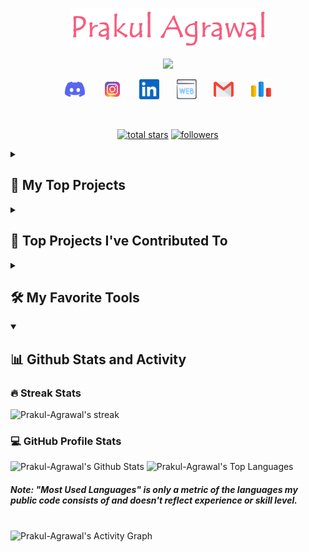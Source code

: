 <p align="center">
  <a href="https://github.com/Prakul-Agrawal">
    <img src="assets/Name.png" alt="Prakul Agrawal" /></a>
</p>

<p align="center">
  <!-- Typing SVG -->
  <a href="https://github.com/DenverCoder1/readme-typing-svg">
    <img src="https://readme-typing-svg.demolab.com/?lines=Full-stack%20web%20developer;Python%20Enthusiast;Competitive%20Programmer;3%2B%20years%20of%20coding%20experience;Always%20learning%20new%20things&font=Fira%20Code&center=true&width=440&height=45&color=f75c7e&vCenter=true&pause=1000&size=22" /></a>
</p>

<!-- Social icons section -->
<p align="center">
  <a href="https://discordapp.com/users/740442954765959240" alt="Discord" title="Discord"><img width="32px" src="assets/discord.svg"/></a>
  &#8287;&#8287;&#8287;&#8287;&#8287;
  <a href="https://instagram.com/prakul.agrawal?igshid=MzNlNGNkZWQ4Mg==" alt="Instagram" title="Instagram"><img width="32px" src="assets/instagram.svg"/></a>
  &#8287;&#8287;&#8287;&#8287;&#8287;
  <a href="https://www.linkedin.com/in/prakul-agrawal-570b1927a" alt="LinkedIn" title="LinkedIn"><img width="32px" src="assets/linkedin.svg"/></a>
  &#8287;&#8287;&#8287;&#8287;&#8287;
  <!-- <a href="https://discordapp.com/users/740442954765959240" alt="Web" title="Personal Website"> -->
  <img width="32px" src="assets/website.svg"/>
  <!-- </a> -->
  &#8287;&#8287;&#8287;&#8287;&#8287;
  <a href="mailto:prakulagrawal.2003@gmail.com" alt="Gmail" title="Email"><img width="32px" src="assets/gmail.svg"/></a>
  &#8287;&#8287;&#8287;&#8287;&#8287;
  <a href="https://codeforces.com/profile/Prakul_Agrawal" alt="Codeforces" title="Codeforces"><img width="32px" src="assets/codeforces.svg"/></a>
</p>

<br/>

<!-- Social badges section -->
<p align="center">
  <a href="https://github.com/Prakul-Agrawal?tab=repositories&sort=stargazers">
    <img alt="total stars" title="Total stars on GitHub" src="https://custom-icon-badges.demolab.com/github/stars/Prakul-Agrawal?color=55960c&style=for-the-badge&labelColor=488207&logo=star"/></a>
  <a href="https://github.com/Prakul-Agrawal?tab=followers">
    <img alt="followers" title="Follow me on Github" src="https://custom-icon-badges.demolab.com/github/followers/Prakul-Agrawal?color=236ad3&labelColor=1155ba&style=for-the-badge&logo=person-add&label=Follow&logoColor=white"/></a>
</p>

<details> 
  <summary><h2>📘 My Top Projects</h2></summary>

  <!-- Small repo cards - https://github.com/DenverCoder1/github-readme-stats -->
  <p align="left">
    <a href="https://github.com/Prakul-Agrawal/Greddiit"><img width="280" src="https://denvercoder1-github-readme-stats.vercel.app/api/pin/?username=Prakul-Agrawal&repo=Greddiit&theme=react&bg_color=1F222E&title_color=F85D7F&hide_border=true&icon_color=F8D866&show_icons=false" alt="Greddiit"></a>
    <a href="https://github.com/Prakul-Agrawal/MERN-Dairy-Farm-WebApp"><img width="280" src="https://denvercoder1-github-readme-stats.vercel.app/api/pin?username=Prakul-Agrawal&repo=MERN-Dairy-Farm-WebApp&theme=react&bg_color=1F222E&title_color=F85D7F&hide_border=true&icon_color=F8D866&show_icons=false" alt="MERN-Dairy-Farm-WebApp"></a>
    <a href="https://github.com/Prakul-Agrawal/Battleship-and-PacMan"><img width="280" src="https://denvercoder1-github-readme-stats.vercel.app/api/pin/?username=Prakul-Agrawal&repo=Battleship-and-PacMan&theme=react&bg_color=1F222E&title_color=F85D7F&hide_border=true&icon_color=F8D866&show_icons=false" alt="Battleship-and-PacMan"></a>
    <a href="https://github.com/Prakul-Agrawal/Clash-of-Clans"><img width="280" src="https://denvercoder1-github-readme-stats.vercel.app/api/pin/?username=Prakul-Agrawal&repo=Clash-of-Clans&theme=react&bg_color=1F222E&title_color=F85D7F&hide_border=true&icon_color=F8D866&show_icons=false" alt="Clash-of-Clans"></a>
    <a href="https://github.com/Prakul-Agrawal/AoC-2022"><img width="280" src="https://denvercoder1-github-readme-stats.vercel.app/api/pin/?username=Prakul-Agrawal&repo=AoC-2022&theme=react&bg_color=1F222E&title_color=F85D7F&hide_border=true&icon_color=F8D866&show_icons=false" alt="AoC-2022"></a>
    <a href="https://github.com/Prakul-Agrawal/CSES"><img width="280" src="https://denvercoder1-github-readme-stats.vercel.app/api/pin/?username=Prakul-Agrawal&repo=CSES&theme=react&bg_color=1F222E&title_color=F85D7F&hide_border=true&icon_color=F8D866&show_icons=false" alt="CSES"></a>
  </p>

  <br>
  <a href="https://github.com/Prakul-Agrawal?tab=repositories&sort=stargazers"><img alt="All Repositories" title="All Repositories" src="https://custom-icon-badges.demolab.com/badge/-Click%20Here%20For%20All%20My%20Repos-1F222E?style=for-the-badge&logoColor=white&logo=repo"/></a>
  <br><br>
</details>

<details> 
  <summary><h2>📕 Top Projects I've Contributed To</h2></summary>

  <p align="left">
  <!-- Example for future projects -->
    <!-- <a href="https://github.com/pallets/flask"><img width="278" src="https://denvercoder1-github-readme-stats.vercel.app/api/pin/?username=pallets&repo=flask&theme=react&bg_color=1F222E&title_color=F85D7F&hide_border=true&icon_color=F8D866&show_icons=false&show_description=false" alt="flask"></a> -->
  </p>

  <p align="left">
  </p>
  <br>
  <!-- <a href="https://github.com/DenverCoderOne/My-Contributions/blob/main/README.md"> -->
  <a href="#">
  <img alt="All Repositories" title="All Repositories" src="https://custom-icon-badges.demolab.com/badge/-Click%20Here%20For%20All%20My%20Forks-1F222E?style=for-the-badge&logoColor=white&logo=fork"/>
  </a>
  <br><br>
</details>

<details> 
  <summary><h2>🛠️ My Favorite Tools</h2></summary>
  <!-- Badges are from https://github.com/Ileriayo/markdown-badges -->

  <h3>👨‍💻 Programming and Markup Languages</h3>

  <p>
      <img alt="Assembly" src="https://custom-icon-badges.demolab.com/badge/Assembly-525252.svg?logo=asm-hex&logoColor=white">
      <img alt="Bash" src="https://img.shields.io/badge/Bash-121011.svg?logo=gnu-bash&logoColor=white">
      <img alt="C" src="https://custom-icon-badges.demolab.com/badge/C-03599C.svg?logo=c-in-hexagon&logoColor=white">
      <img alt="C++" src="https://custom-icon-badges.demolab.com/badge/C++-9C033A.svg?logo=cpp2&logoColor=white">
      <img alt="CSS" src="https://img.shields.io/badge/CSS-1572B6.svg?logo=css3&logoColor=white">
      <img alt="HTML" src="https://img.shields.io/badge/HTML-E34F26.svg?logo=html5&logoColor=white">
      <img alt="JavaScript" src="https://img.shields.io/badge/JavaScript-F7DF1E.svg?logo=javascript&logoColor=black">
      <img alt="Markdown" src="https://img.shields.io/badge/Markdown-000000.svg?logo=markdown&logoColor=white">
      <img alt="Python" src="https://img.shields.io/badge/Python-14354C.svg?logo=python&logoColor=white">
      <img alt="SQL" src="https://custom-icon-badges.demolab.com/badge/SQL-025E8C.svg?logo=database&logoColor=white">
      <img alt="Shell Script" src="https://img.shields.io/badge/Shell%20Script-%23121011.svg?logo=gnu-bash&logoColor=white">
  </p>

  <h3>🧰 Frameworks and Libraries</h3>

  <p>
      <img alt="Anaconda" src="https://img.shields.io/badge/Anaconda-%2344A833.svg?logo=anaconda&logoColor=white">
      <img alt="Ant Design" src="https://img.shields.io/badge/-Ant%20Design-%230170FE?logo=ant-design&logoColor=white">
      <img alt="Arduino" src="https://img.shields.io/badge/-Arduino-00979D?logo=Arduino&logoColor=white">
      <img alt="Bootstrap" src="https://img.shields.io/badge/Bootstrap-7952B3.svg?logo=bootstrap&logoColor=white">
      <img alt="DaisyUI" src="https://img.shields.io/badge/DaisyUI-5A0EF8?logo=daisyui&logoColor=white">
      <img alt="Docker" src="https://img.shields.io/badge/Docker-%230db7ed.svg?logo=docker&logoColor=white">
      <img alt="Express.js" src="https://img.shields.io/badge/Express.js-404d59.svg?logo=express&logoColor=white">
      <img alt="Flask" src="https://img.shields.io/badge/Flask-%23000.svg?logo=flask&logoColor=white">
      <img alt="JWT" src="https://img.shields.io/badge/JWT-black?logo=JSON%20web%20tokens">
      <img alt="MUI" src="https://img.shields.io/badge/MUI-%230081CB.svg?logo=mui&logoColor=white">
      <img alt="Matplotlib" src="https://img.shields.io/badge/Matplotlib-%23ffffff.svg?logo=Matplotlib&logoColor=black">
      <img alt="NPM" src="https://img.shields.io/badge/NPM-%23CB3837.svg?logo=npm&logoColor=white">
      <img alt="Node.js" src="https://img.shields.io/badge/Node.js-6DA55F?logo=node.js&logoColor=white">
      <img alt="Nodemon" src="https://img.shields.io/badge/Nodemon-%23323330.svg?logo=nodemon&logoColor=%BBDEAD">
      <img alt="NumPy" src="https://img.shields.io/badge/Numpy-013243.svg?logo=numpy&logoColor=white">
      <img alt="Pandas" src="https://img.shields.io/badge/Pandas-150458.svg?logo=pandas&logoColor=white">
      <img alt="PyTorch" src="https://img.shields.io/badge/PyTorch-%23EE4C2C.svg?logo=PyTorch&logoColor=white">
      <img alt="Pytest" src="https://img.shields.io/badge/Pytest-0A9EDC.svg?logo=pytest&logoColor=white">
      <img alt="React" src="https://img.shields.io/badge/React-20232a.svg?logo=react&logoColor=%2361DAFB">
      <img alt="React Router" src="https://img.shields.io/badge/React%20Router-CA4245?logo=react-router&logoColor=white">
      <img alt="Recoil" src="https://custom-icon-badges.demolab.com/badge/Recoil-blue.svg?logo=recoil-icon&logoColor=white">
      <img alt="SciPy" src="https://img.shields.io/badge/SciPy-%230C55A5.svg?logo=scipy&logoColor=%white">
      <img alt="Scikit-Learn" src="https://img.shields.io/badge/Scikit--Learn-%23F7931E.svg?logo=scikit-learn&logoColor=white">
      <img alt="SymPy" src="https://img.shields.io/badge/Sympy-3B5526.svg?logo=sympy&logoColor=white">
      <img alt="Tailwind" src="https://img.shields.io/badge/Tailwind-%2338B2AC.svg?logo=tailwind-css&logoColor=white">
      <img alt="Vite" src="https://img.shields.io/badge/Vite-%23646CFF.svg?logo=vite&logoColor=white">
  </p>

  <h3>🗄️ Databases and Cloud Hosting</h3>

  <p>
      <img alt="Google Drive" src ="https://img.shields.io/badge/Google%20Drive-4285F4?logo=googledrive&logoColor=white">
      <img alt="MongoDB" src ="https://img.shields.io/badge/MongoDB-4ea94b.svg?logo=mongodb&logoColor=white">
      <img alt="MySQL" src="https://img.shields.io/badge/MySQL-00f.svg?logo=mysql&logoColor=white">
      <img alt="Nginx" src="https://img.shields.io/badge/nginx-%23009639.svg?logo=nginx&logoColor=white">
      <img alt="Notion" src="https://img.shields.io/badge/Notion-010101.svg?logo=notion&logoColor=white">
      <img alt="OneDrive" src="https://img.shields.io/badge/OneDrive-0078D4.svg?logo=microsoftonedrive&logoColor=white">
  </p>

  <h3>💻 Software and Tools</h3>

  <p>
      <img alt="Android" src="https://img.shields.io/badge/Android-3DDC84?logo=android&logoColor=white">
      <img alt="Canva" src="https://img.shields.io/badge/Canva-%2300C4CC.svg?logo=Canva&logoColor=white">
      <img alt="Discord" src="https://img.shields.io/badge/-Discord-5865F2.svg?logo=discord&logoColor=white">
      <img alt="Firefox" src="https://img.shields.io/badge/Firefox-FF7139?logo=Firefox-Browser&logoColor=white">
      <img alt="Git" src="https://img.shields.io/badge/Git-F05033.svg?logo=git&logoColor=white">
      <img alt="GitHub" src="https://img.shields.io/badge/GitHub-%23121011.svg?logo=github&logoColor=white">
      <img alt="GitLab" src="https://img.shields.io/badge/Gitab-%23181717.svg?logo=gitlab&logoColor=white">
      <img alt="Google Chrome" src="https://img.shields.io/badge/Google%20Chrome-4285F4?logo=GoogleChrome&logoColor=white">
      <img alt="Jupyter" src="https://img.shields.io/badge/Jupyter-F37626.svg?logo=Jupyter&logoColor=white">
      <img alt="Microsoft" src="https://img.shields.io/badge/Microsoft-0078D4?logo=microsoft&logoColor=white">
      <img alt="Postman" src="https://img.shields.io/badge/Postman-FF6C37?logo=postman&logoColor=white">
      <img alt="PyCharm" src="https://img.shields.io/badge/PyCharm-143?logo=pycharm&logoColor=black&color=black&labelColor=green">
      <img alt="Google Sheets" src="https://img.shields.io/badge/Sheets-34A853.svg?logo=google%20sheets&logoColor=white">
      <img alt="Stack Overflow" src="https://img.shields.io/badge/-Stack%20Overflow-FE7A16?logo=stack-overflow&logoColor=white">
      <img alt="Ubuntu" src="https://img.shields.io/badge/Ubuntu-E95420?logo=ubuntu&logoColor=white">
      <img alt="Visual Studio Code" src="https://img.shields.io/badge/Visual%20Studio%20Code-0078d7.svg?logo=visual-studio-code&logoColor=white">
      <img alt="WebStorm" src="https://img.shields.io/badge/WebStorm-143?logo=webstorm&logoColor=white&color=black">
      <img alt="Windows" src="https://img.shields.io/badge/Windows-0078D6?logo=windows&logoColor=white">
  </p>

  <h3>💬 Learning and Coding Platforms</h3>

  <p>
      <img alt="CodeChef" src="https://img.shields.io/badge/CodeChef-%23964B00.svg?logo=CodeChef&logoColor=white">
      <img alt="Codeforces" src="https://img.shields.io/badge/Codeforces-445f9d?logo=Codeforces&logoColor=white">
      <img alt="Coursera" src="https://img.shields.io/badge/Coursera-%230056D2.svg?logo=Coursera&logoColor=white">
      <img alt="Duolingo" src="https://img.shields.io/badge/Duolingo-%234DC730.svg?logo=Duolingo&logoColor=white">
      <img alt="GeeksforGeeks" src="https://img.shields.io/badge/GeeksforGeeks-gray?logo=geeksforgeeks&logoColor=35914c">
      <img alt="Hackerrank" src="https://img.shields.io/badge/-Hackerrank-2EC866?logo=HackerRank&logoColor=white">
      <img alt="Kaggle" src="https://img.shields.io/badge/Kaggle-035a7d?logo=kaggle&logoColor=white">
      <img alt="KhanAcademy" src="https://img.shields.io/badge/KhanAcademy-%2314BF96.svg?logo=KhanAcademy&logoColor=white">
      <img alt="LeetCode" src="https://img.shields.io/badge/LeetCode-000000?logo=LeetCode&logoColor=#d16c06">
      <img alt="Quora" src="https://img.shields.io/badge/Quora-%23B92B27.svg?logo=Quora&logoColor=white">
      <img alt="ResearchGate" src="https://img.shields.io/badge/ResearchGate-00CCBB?logo=ResearchGate&logoColor=white">
      <img alt="Stackoverflow" src="https://img.shields.io/badge/-Stackoverflow-FE7A16?logo=stack-overflow&logoColor=white">
      <img alt="UpWork" src="https://img.shields.io/badge/UpWork-6FDA44?logo=Upwork&logoColor=white">
  </p>
</details>

<details open> 
  <summary><h2>📊 Github Stats and Activity</h2></summary>

  <h3>🔥 Streak Stats</h3>

  <!-- GitHub Readme Streak Stats - https://github.com/DenverCoder1/github-readme-streak-stats -->
  <p>
      <img title="🔥 Get streak stats for your profile at git.io/streak-stats" alt="Prakul-Agrawal's streak" src="https://streak-stats.demolab.com/?user=Prakul-Agrawal&theme=monokai-metallian&hide_border=true"/>
  </p>

  <h3>💻 GitHub Profile Stats</h3>

  <!-- https://github.com/anuraghazra/github-readme-stats -->

  <img alt="Prakul-Agrawal's Github Stats" src="https://denvercoder1-github-readme-stats.vercel.app/api/?username=Prakul-Agrawal&show_icons=true&include_all_commits=true&count_private=true&theme=react&hide_border=true&bg_color=1F222E&title_color=F85D7F&icon_color=F8D866" height="192px"/>
  <img alt="Prakul-Agrawal's Top Languages" src="https://denvercoder1-github-readme-stats.vercel.app/api/top-langs/?username=Prakul-Agrawal&langs_count=8&layout=compact&theme=react&hide_border=true&bg_color=1F222E&title_color=F85D7F&icon_color=F8D866&hide=Jupyter%20Notebook,Roff" height="192px"/>
  <br/>

  <h5> <b>Note:</b> "Most Used Languages" is only a metric of the languages my public code consists of and doesn't reflect experience or skill level.</h5><br>
  
  <!-- https://github.com/ashutosh00710/github-readme-activity-graph -->

  <img alt="Prakul-Agrawal's Activity Graph" src="https://github-readme-activity-graph.vercel.app/graph/?username=Prakul-Agrawal&bg_color=1F222E&color=F8D866&line=F85D7F&point=FFFFFF&hide_border=true" />

</details>